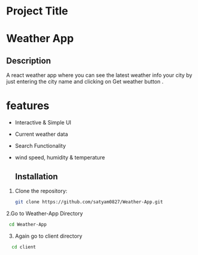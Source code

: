 # Project Title
# Weather App

## Description
A react weather app where you can see the latest weather info  your city by just entering the city name and clicking on 
Get weather button .

# features
- Interactive & Simple UI
- Current weather data
- Search Functionality
- wind speed, humidity & temperature

  ## Installation
1. Clone the repository:
   ```bash
   git clone https://github.com/satyam0827/Weather-App.git

2.Go to Weather-App Directory
  ```bash
   cd Weather-App
```
3. Again go to client directory 
 ```bash
   cd client
```
